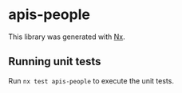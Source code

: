 # apis-people

This library was generated with [Nx](https://nx.dev).

## Running unit tests

Run `nx test apis-people` to execute the unit tests.
